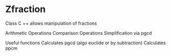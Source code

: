 # Zfraction
Class C ++ allows manipulation of fractions

Arithmetic Operations
Comparison Operations
Simplification via pgcd

Useful functions
Calculates pgcd (algo euclide or by subtraction)
Calculates ppcm

